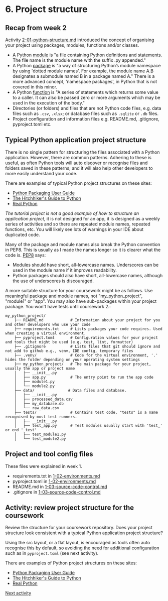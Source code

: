 # 6. Project structure

## Recap from week 2

Activity [2-01-python-structure.md](../2_pandas/2-01-python-structure.md) introduced the concept of organising your
project using packages, modules, functions and/or classes.

- A Python [module](https://docs.python.org/3/tutorial/modules.html) is "a file containing Python definitions and
  statements. The file name is the module name with the suffix .py appended."
- A Python [package](https://docs.python.org/3/tutorial/modules.html#packages) is "a way of structuring Python’s module
  namespace by using 'dotted module names'. For example, the module name A.B designates a submodule named B in a package
  named A." There is a more advanced concept, 'namespace packages', in Python that is not covered in this minor.
- A Python [function](https://docs.python.org/3/glossary.html#term-function) is "A series of statements which returns
  some value to a caller. It can also be passed zero or more arguments which may be used in the execution of the body."
- Directories (or folders) and files that are not Python code files, e.g. data files such as `.csv`, `.xlsx`;
  or database files such as `.sqlite` or `.db` files.
- Project configuration and information files e.g. README.md, .gitignore, pyproject.toml etc.

## Typical Python application project structure

There is no single pattern for structuring the files associated with a Python application. However, there are common
patterns. Adhering to these is useful, as often Python tools will auto discover or recognise files and folders saved in
these patterns; and it will also help other developers to more easily understand your code.

There are examples of typical Python project structures on these sites:

- [Python Packaging User Guide](https://packaging.python.org/en/latest/discussions/src-layout-vs-flat-layout/#src-layout-vs-flat-layout)
- [The Hitchhiker's Guide to Python](https://docs.python-guide.org/writing/structure/#sample-repository)
- [Real Python](https://realpython.com/python-application-layouts/)

_The tutorial project is not a good example of how to structure an application project_, it is not designed for an app,
it is designed as a weekly series of activities and so there are repeated module names, repeated functions, etc. You
will likely see lots of warnings in your IDE about duplicated code.

Many of the package and module names also break the Python convention in PEP8. This is usually as I made the names
longer so it is clearer what the code is. [PEP8](https://peps.python.org/pep-0008/#package-and-module-names) says:

- Modules should have short, all-lowercase names. Underscores can be used in the module name if it improves readability.
- Python packages should also have short, all-lowercase names, although the use of underscores is discouraged.

A more suitable structure for your coursework might be as follows. Use meaningful package and module names, not
"my_python_project", "module1" or "app". You may also have sub-packages within your project package. You won't have
tests until coursework 2.:

```text
my_python_project/
    ├── README.md            # Information about your project for you and other developers who use your code
    ├── requirements.txt     # Lists packages your code requires. Used when creating a virtual environment.
    ├── pyproject.toml       # Configuration values for your project and tools that might be used (e.g. test, lint, formatter)
    ├── .gitignore           # Lists files that git should ignore and not add to github e.g., venv, IDE config, temporary files
    ├── .venv/               # Code for the virtual environment, '.' hides the folder depending on your operating system settings
    ├── my_python_project/   # The main package for your project, usually the app or project name
    │   ├── __init__.py
    │   ├── app.py           # The entry point to run the app code
    │   ├── module1.py
    │   └── module2.py
    ├── data/               # Data files and database.
    │   ├── __init__.py
    │   ├── processed_data.csv
    │   ├── my_database.db
    │   └── raw_data.csv
    ├── tests/               # Contains test code, "tests" is a name recognised by most test runners.
    │   ├── __init__.py
    │   ├── test_app.py      # Test modules usually start with 'test_' or end '_test'
    │   ├── test_module1.py
    │   └── test_module2.py
```

## Project and tool config files

These files were explained in week 1.

- requirements.txt in [1-02-environments.md](../1_structure/1-02-environments.md#requirementstxt)
- pyproject.toml in [1-02-environments.md](../1_structure/1-02-environments.md#pyprojecttoml)
- README.md in [1-03-source-code-control.md](../1_structure/1-03-source-code-control.md#readmemd)
- .gitignore in [1-03-source-code-control.md](../1_structure/1-03-source-code-control.md#gitignore)

## Activity: review project structure for the coursework

Review the structure for your coursework repository. Does your project structure look consistent with a typical
Python application project structure?

Using the src layout, or a flat layout, is encouraged as tools often auto recognise this by default, so avoiding the
need for additional configuration such as in `pyproject.toml` (see next activity).

There are examples of Python project structures on these sites:

- [Python Packaging User Guide](https://packaging.python.org/en/latest/discussions/src-layout-vs-flat-layout/#src-layout-vs-flat-layout)
- [The Hitchhiker's Guide to Python](https://docs.python-guide.org/writing/structure/#sample-repository)
- [Real Python](https://realpython.com/python-application-layouts/)

[Next activity](3-07-imports.md)